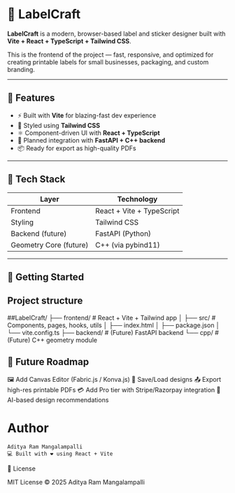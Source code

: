 # 🎨 LabelCraft

**LabelCraft** is a modern, browser-based label and sticker designer built with **Vite + React + TypeScript + Tailwind CSS**.

This is the frontend of the project — fast, responsive, and optimized for creating printable labels for small businesses, packaging, and custom branding.

---

## 🚀 Features

- ⚡ Built with **Vite** for blazing-fast dev experience
- 🎨 Styled using **Tailwind CSS**
- ⚛️ Component-driven UI with **React + TypeScript**
- 🧩 Planned integration with **FastAPI + C++ backend**
- 📦 Ready for export as high-quality PDFs

---

## 🧱 Tech Stack

| Layer | Technology |
|--------|-------------|
| Frontend | React + Vite + TypeScript |
| Styling | Tailwind CSS |
| Backend (future) | FastAPI (Python) |
| Geometry Core (future) | C++ (via pybind11) |

---

## 🧰 Getting Started


## Project structure
##LabelCraft/
├── frontend/                 # React + Vite + Tailwind app
│   ├── src/                  # Components, pages, hooks, utils
│   ├── index.html
│   ├── package.json
│   └── vite.config.ts
├── backend/                  # (Future) FastAPI backend
└── cpp/                      # (Future) C++ geometry module


 ## 🧠 Future Roadmap
  🖼️ Add Canvas Editor (Fabric.js / Konva.js)
  💾 Save/Load designs
  📤 Export high-res printable PDFs
  💳 Add Pro tier with Stripe/Razorpay integration
  🤖 AI-based design recommendations

  # Author
    Aditya Ram Mangalampalli
    💻 Built with ❤️ using React + Vite

  🪪 License

MIT License © 2025 Aditya Ram Mangalampalli